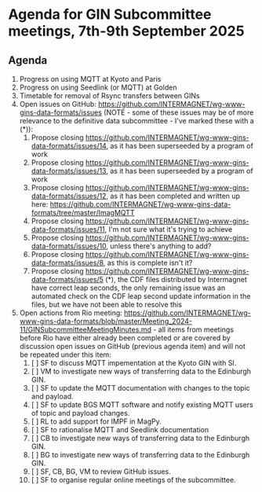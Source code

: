 # Agenda for GIN Subcommittee meetings, 7th-9th September 2025

## Agenda
1. Progress on using MQTT at Kyoto and Paris
1. Progress on using Seedlink (or MQTT) at Golden
1. Timetable for removal of Rsync transfers between GINs
1. Open issues on GitHub: https://github.com/INTERMAGNET/wg-www-gins-data-formats/issues (NOTE - some of these issues may be of more relevance to the definitive data subcommittee - I've marked these with a (*)):
   1. Propose closing https://github.com/INTERMAGNET/wg-www-gins-data-formats/issues/14, as it has been superseeded by a program of work
   1. Propose closing https://github.com/INTERMAGNET/wg-www-gins-data-formats/issues/13, as it has been superseeded by a program of work
   1. Propose closing https://github.com/INTERMAGNET/wg-www-gins-data-formats/issues/12, as it has been completed and written up here: https://github.com/INTERMAGNET/wg-www-gins-data-formats/tree/master/ImagMQTT
   1. Propose closing https://github.com/INTERMAGNET/wg-www-gins-data-formats/issues/11, I'm not sure what it's trying to achieve
   1. Propose closing https://github.com/INTERMAGNET/wg-www-gins-data-formats/issues/10, unless there's anything to add?
   1. Propose closing https://github.com/INTERMAGNET/wg-www-gins-data-formats/issues/8, as this is complete isn't it?
   1. Propose closing https://github.com/INTERMAGNET/wg-www-gins-data-formats/issues/5 (*), the CDF files distributed by Intermagnet have correct leap seconds, the only remaining issue was an automated check on the CDF leap second update information in the files, but we have not been able to resolve this
1. Open actions from Rio meeting: https://github.com/INTERMAGNET/wg-www-gins-data-formats/blob/master/Meeting_2024-11/GINSubcommitteeMeetingMinutes.md - all items from meetings before Rio have either already been completed or are covered by discussion open issues on GitHub (previous agenda item) and will not be repeated under this item:
   1. [ ] SF to discuss MQTT impementation at the Kyoto GIN with SI.
   1. [ ] VM to investigate new ways of transferring data to the Edinburgh GIN.
   1. [ ] SF to update the MQTT documentation with changes to the topic and payload.
   1. [ ] SF to update BGS MQTT software and notify existing MQTT users of topic and payload changes.
   1. [ ] RL to add support for IMPF in MagPy.
   1. [ ] SF to rationalise MQTT and Seedlink documentation
   1. [ ] CB to investigate new ways of transferring data to the Edinburgh GIN.
   1. [ ] BG to investigate new ways of transferring data to the Edinburgh GIN.
   1. [ ] SF, CB, BG, VM to review GitHub issues.
   1. [ ] SF to organise regular online meetings of the subcommittee.
